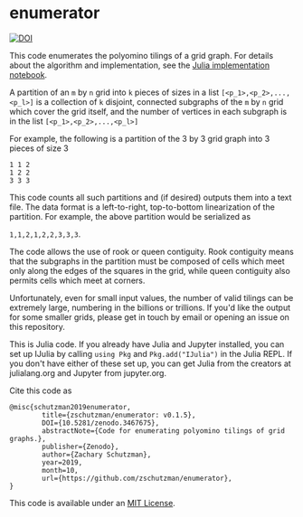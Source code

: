 # enumerator

[![DOI](https://zenodo.org/badge/DOI/10.5281/zenodo.3467675.svg)](https://doi.org/10.5281/zenodo.3467675)


This code enumerates the polyomino tilings of a grid graph.
For details about the algorithm and implementation, see the [Julia implementation notebook](/gridenum_nb_julia.ipynb).


A partition of an `m` by `n` grid into `k` pieces of sizes in a list `[<p_1>,<p_2>,...,<p_l>]` is 
a collection of `k` disjoint, connected subgraphs of the `m` by `n` grid which cover the grid itself, and 
the number of vertices in each subgraph is in the list `[<p_1>,<p_2>,...,<p_l>]`

For example, the following is a partition of the 3 by 3 grid graph into 3 pieces of size 3

```
1 1 2  
1 2 2  
3 3 3
```

This code counts all such partitions and (if desired) outputs them into a text file.  The data format is 
a left-to-right, top-to-bottom linearization of the partition.  For example, the above partition would be 
serialized as

 `1,1,2,1,2,2,3,3,3`.


The code allows the use of rook or queen contiguity.  Rook contiguity means that the subgraphs in the partition 
must be composed of cells which meet only along the edges of the squares in the grid, while 
queen contiguity also permits cells which meet at corners.


Unfortunately, even for small input values, the number of valid tilings can be extremely large, numbering in the billions or trillions.  If you'd like the output for some smaller grids, please get in touch by email or opening an issue on this repository.

This is Julia code.  If you already have Julia and Jupyter installed, you can
set up IJulia by calling `using Pkg` and `Pkg.add("IJulia")` in the Julia REPL.  If you don't
have either of these set up, you can get Julia from the creators at julialang.org
and Jupyter from jupyter.org.

Cite this code as 
```
@misc{schutzman2019enumerator, 
        title={zschutzman/enumerator: v0.1.5}, 
        DOI={10.5281/zenodo.3467675}, 
        abstractNote={Code for enumerating polyomino tilings of grid graphs.}, 
        publisher={Zenodo}, 
        author={Zachary Schutzman}, 
        year=2019, 
        month=10,
        url={https://github.com/zschutzman/enumerator},
}
```

This code is available under an [MIT License](https://opensource.org/licenses/MIT).  

